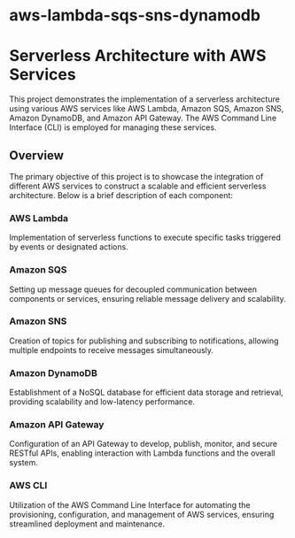 # aws-lambda-sqs-sns-dynamodb



# Serverless Architecture with AWS Services

This project demonstrates the implementation of a serverless architecture using various AWS services like AWS Lambda, Amazon SQS, Amazon SNS, Amazon DynamoDB, and Amazon API Gateway. The AWS Command Line Interface (CLI) is employed for managing these services.

## Overview

The primary objective of this project is to showcase the integration of different AWS services to construct a scalable and efficient serverless architecture. Below is a brief description of each component:

### AWS Lambda

Implementation of serverless functions to execute specific tasks triggered by events or designated actions.

### Amazon SQS

Setting up message queues for decoupled communication between components or services, ensuring reliable message delivery and scalability.

### Amazon SNS

Creation of topics for publishing and subscribing to notifications, allowing multiple endpoints to receive messages simultaneously.

### Amazon DynamoDB

Establishment of a NoSQL database for efficient data storage and retrieval, providing scalability and low-latency performance.

### Amazon API Gateway

Configuration of an API Gateway to develop, publish, monitor, and secure RESTful APIs, enabling interaction with Lambda functions and the overall system.

### AWS CLI

Utilization of the AWS Command Line Interface for automating the provisioning, configuration, and management of AWS services, ensuring streamlined deployment and maintenance.

